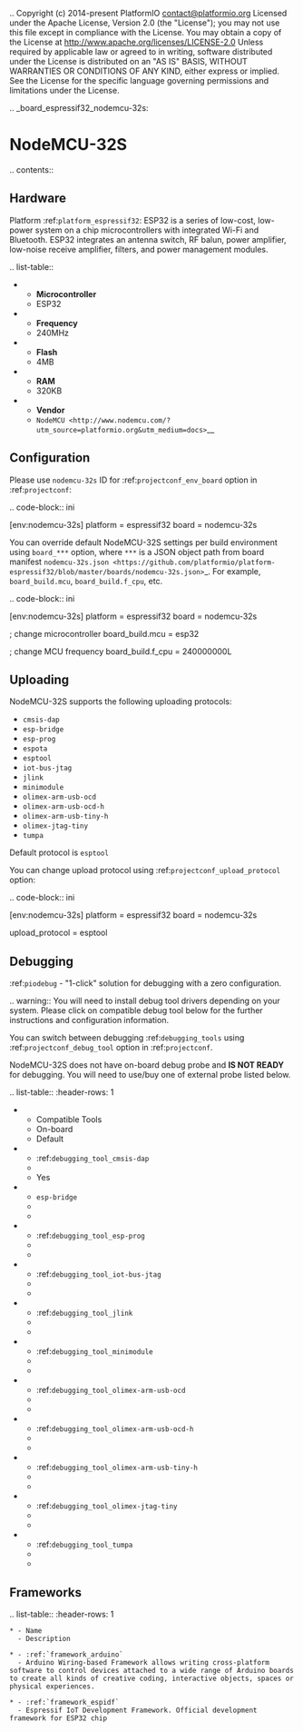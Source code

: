 ..  Copyright (c) 2014-present PlatformIO <contact@platformio.org>
    Licensed under the Apache License, Version 2.0 (the "License");
    you may not use this file except in compliance with the License.
    You may obtain a copy of the License at
       http://www.apache.org/licenses/LICENSE-2.0
    Unless required by applicable law or agreed to in writing, software
    distributed under the License is distributed on an "AS IS" BASIS,
    WITHOUT WARRANTIES OR CONDITIONS OF ANY KIND, either express or implied.
    See the License for the specific language governing permissions and
    limitations under the License.

.. _board_espressif32_nodemcu-32s:

NodeMCU-32S
===========

.. contents::

Hardware
--------

Platform :ref:`platform_espressif32`: ESP32 is a series of low-cost, low-power system on a chip microcontrollers with integrated Wi-Fi and Bluetooth. ESP32 integrates an antenna switch, RF balun, power amplifier, low-noise receive amplifier, filters, and power management modules.

.. list-table::

  * - **Microcontroller**
    - ESP32
  * - **Frequency**
    - 240MHz
  * - **Flash**
    - 4MB
  * - **RAM**
    - 320KB
  * - **Vendor**
    - `NodeMCU <http://www.nodemcu.com/?utm_source=platformio.org&utm_medium=docs>`__


Configuration
-------------

Please use ``nodemcu-32s`` ID for :ref:`projectconf_env_board` option in :ref:`projectconf`:

.. code-block:: ini

  [env:nodemcu-32s]
  platform = espressif32
  board = nodemcu-32s

You can override default NodeMCU-32S settings per build environment using
``board_***`` option, where ``***`` is a JSON object path from
board manifest `nodemcu-32s.json <https://github.com/platformio/platform-espressif32/blob/master/boards/nodemcu-32s.json>`_. For example,
``board_build.mcu``, ``board_build.f_cpu``, etc.

.. code-block:: ini

  [env:nodemcu-32s]
  platform = espressif32
  board = nodemcu-32s

  ; change microcontroller
  board_build.mcu = esp32

  ; change MCU frequency
  board_build.f_cpu = 240000000L


Uploading
---------
NodeMCU-32S supports the following uploading protocols:

* ``cmsis-dap``
* ``esp-bridge``
* ``esp-prog``
* ``espota``
* ``esptool``
* ``iot-bus-jtag``
* ``jlink``
* ``minimodule``
* ``olimex-arm-usb-ocd``
* ``olimex-arm-usb-ocd-h``
* ``olimex-arm-usb-tiny-h``
* ``olimex-jtag-tiny``
* ``tumpa``

Default protocol is ``esptool``

You can change upload protocol using :ref:`projectconf_upload_protocol` option:

.. code-block:: ini

  [env:nodemcu-32s]
  platform = espressif32
  board = nodemcu-32s

  upload_protocol = esptool

Debugging
---------

:ref:`piodebug` - "1-click" solution for debugging with a zero configuration.

.. warning::
    You will need to install debug tool drivers depending on your system.
    Please click on compatible debug tool below for the further
    instructions and configuration information.

You can switch between debugging :ref:`debugging_tools` using
:ref:`projectconf_debug_tool` option in :ref:`projectconf`.

NodeMCU-32S does not have on-board debug probe and **IS NOT READY** for debugging. You will need to use/buy one of external probe listed below.

.. list-table::
  :header-rows:  1

  * - Compatible Tools
    - On-board
    - Default
  * - :ref:`debugging_tool_cmsis-dap`
    - 
    - Yes
  * - ``esp-bridge``
    - 
    - 
  * - :ref:`debugging_tool_esp-prog`
    - 
    - 
  * - :ref:`debugging_tool_iot-bus-jtag`
    - 
    - 
  * - :ref:`debugging_tool_jlink`
    - 
    - 
  * - :ref:`debugging_tool_minimodule`
    - 
    - 
  * - :ref:`debugging_tool_olimex-arm-usb-ocd`
    - 
    - 
  * - :ref:`debugging_tool_olimex-arm-usb-ocd-h`
    - 
    - 
  * - :ref:`debugging_tool_olimex-arm-usb-tiny-h`
    - 
    - 
  * - :ref:`debugging_tool_olimex-jtag-tiny`
    - 
    - 
  * - :ref:`debugging_tool_tumpa`
    - 
    - 

Frameworks
----------
.. list-table::
    :header-rows:  1

    * - Name
      - Description

    * - :ref:`framework_arduino`
      - Arduino Wiring-based Framework allows writing cross-platform software to control devices attached to a wide range of Arduino boards to create all kinds of creative coding, interactive objects, spaces or physical experiences.

    * - :ref:`framework_espidf`
      - Espressif IoT Development Framework. Official development framework for ESP32 chip